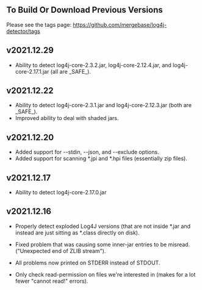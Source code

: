 
## To Build Or Download Previous Versions

Please see the tags page: https://github.com/mergebase/log4j-detector/tags

## v2021.12.29

- Ability to detect log4j-core-2.3.2.jar, log4j-core-2.12.4.jar, and log4j-core-2.17.1.jar (all are \_SAFE\_).

## v2021.12.22

- Ability to detect log4j-core-2.3.1.jar and log4j-core-2.12.3.jar (both are \_SAFE\_).
- Improved ability to deal with shaded jars.

## v2021.12.20

- Added support for --stdin, --json, and --exclude options.
- Added support for scanning *.jpi and *.hpi files (essentially zip files).

## v2021.12.17

- Ability to detect log4j-core-2.17.0.jar 

## v2021.12.16

- Properly detect exploded Log4J versions (that are not inside *.jar and instead are just sitting as *.class directly on disk).

- Fixed problem that was causing some inner-jar entries to be misread. ("Unexpected end of ZLIB stream").

- All problems now printed on STDERR instead of STDOUT.

- Only check read-permission on files we're interested in (makes for a lot fewer "cannot read!" errors).



